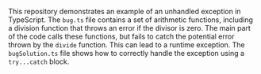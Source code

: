 This repository demonstrates an example of an unhandled exception in TypeScript. The `bug.ts` file contains a set of arithmetic functions, including a division function that throws an error if the divisor is zero. The main part of the code calls these functions, but fails to catch the potential error thrown by the `divide` function. This can lead to a runtime exception.  The `bugSolution.ts` file shows how to correctly handle the exception using a `try...catch` block.